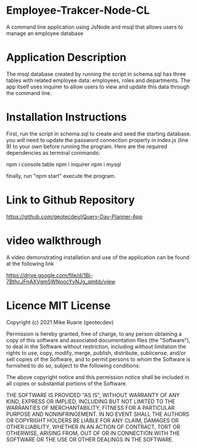 # Employee-Trakcer-Node-CL
A command line application using JsNode and msql that allows users to manage an employee database

# Application Description
The msql database created by running the script in schema.sql has three tables with related employee data: employees, roles and departments. The app itself uses inquirer to allow users to view and update this data through the command line.

# Installation Instructions
First, run the script in schema.sql to create and seed the starting database. you will need to update the password connection property in index.js (line 9) to your own before running the program. Here are the required dependencies as terminal commands:

npm i console.table
npm i inquirer
npm i mysql

finally, run "npm start" execute the program.

# Link to Github Repository
https://github.com/geotecdev/jQuery-Day-Planner-App

# video walkthrough
A video demonstrating installation and use of the application can be found at the following link

https://drive.google.com/file/d/1Bj-7BthcJFnAXVgm5WNoocYyNJg_qmbb/view

# Licence MIT License

Copyright (c) 2021 Mike Ruane (geotecdev)

Permission is hereby granted, free of charge, to any person obtaining a copy of this software and associated documentation files (the "Software"), to deal in the Software without restriction, including without limitation the rights to use, copy, modify, merge, publish, distribute, sublicense, and/or sell copies of the Software, and to permit persons to whom the Software is furnished to do so, subject to the following conditions:

The above copyright notice and this permission notice shall be included in all copies or substantial portions of the Software.

THE SOFTWARE IS PROVIDED "AS IS", WITHOUT WARRANTY OF ANY KIND, EXPRESS OR IMPLIED, INCLUDING BUT NOT LIMITED TO THE WARRANTIES OF MERCHANTABILITY, FITNESS FOR A PARTICULAR PURPOSE AND NONINFRINGEMENT. IN NO EVENT SHALL THE AUTHORS OR COPYRIGHT HOLDERS BE LIABLE FOR ANY CLAIM, DAMAGES OR OTHER LIABILITY, WHETHER IN AN ACTION OF CONTRACT, TORT OR OTHERWISE, ARISING FROM, OUT OF OR IN CONNECTION WITH THE SOFTWARE OR THE USE OR OTHER DEALINGS IN THE SOFTWARE.
